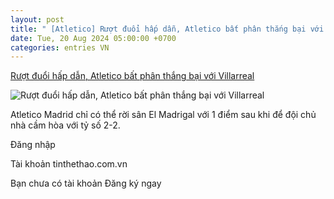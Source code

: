 ```yaml
---
layout: post
title: " [Atletico] Rượt đuổi hấp dẫn, Atletico bất phân thắng bại với Villarreal"
date: Tue, 20 Aug 2024 05:00:00 +0700
categories: entries VN
---
```

[Rượt đuổi hấp dẫn, Atletico bất phân thắng bại với Villarreal](https://www.tinthethao.com.vn/ruot-duoi-hap-dan-atletico-bat-phan-thang-bai-voi-villarreal-d775358.html)

![Rượt đuổi hấp dẫn, Atletico bất phân thắng bại với Villarreal](https://media.tinthethao.com.vn/resize/534x280/files/bongda/2024/08/20/ruot-duoi-hap-dan-atletico-bat-phan-thang-bai-voi-villarreal-1724104280067jpg.jpg)

Atletico Madrid chỉ có thể rời sân El Madrigal với 1 điểm sau khi để đội chủ nhà cầm hòa với tỷ số 2-2.

Đăng nhập

Tài khoản tinthethao.com.vn

Bạn chưa có tài khoản Đăng ký ngay

